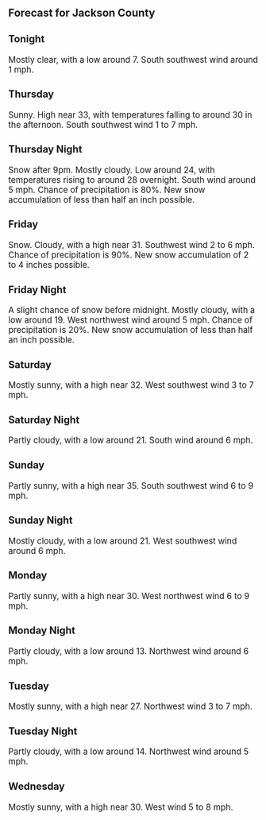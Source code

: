 <div>
   <h2>Forecast for Jackson County</h2>
   <p>
      <div style="font-size:120%">
         <h3>Tonight</h3>Mostly clear, with a low around 7. South southwest wind around 1 mph.<br></div>
   </p>
   <p>
      <div style="font-size:120%">
         <h3>Thursday</h3>Sunny. High near 33, with temperatures falling to around 30 in the afternoon. South southwest wind 1 to 7 mph.<br></div>
   </p>
   <p>
      <div style="font-size:120%">
         <h3>Thursday Night</h3>Snow after 9pm. Mostly cloudy. Low around 24, with temperatures rising to around 28 overnight. South wind around 5 mph. Chance
         of precipitation is 80%. New snow accumulation of less than half an inch possible.<br></div>
   </p>
   <p>
      <div style="font-size:120%">
         <h3>Friday</h3>Snow. Cloudy, with a high near 31. Southwest wind 2 to 6 mph. Chance of precipitation is 90%. New snow accumulation of 2 to
         4 inches possible.<br></div>
   </p>
   <p>
      <div style="font-size:120%">
         <h3>Friday Night</h3>A slight chance of snow before midnight. Mostly cloudy, with a low around 19. West northwest wind around 5 mph. Chance of
         precipitation is 20%. New snow accumulation of less than half an inch possible.<br></div>
   </p>
   <p>
      <div style="font-size:120%">
         <h3>Saturday</h3>Mostly sunny, with a high near 32. West southwest wind 3 to 7 mph.<br></div>
   </p>
   <p>
      <div style="font-size:120%">
         <h3>Saturday Night</h3>Partly cloudy, with a low around 21. South wind around 6 mph.<br></div>
   </p>
   <p>
      <div style="font-size:120%">
         <h3>Sunday</h3>Partly sunny, with a high near 35. South southwest wind 6 to 9 mph.<br></div>
   </p>
   <p>
      <div style="font-size:120%">
         <h3>Sunday Night</h3>Mostly cloudy, with a low around 21. West southwest wind around 6 mph.<br></div>
   </p>
   <p>
      <div style="font-size:120%">
         <h3>Monday</h3>Partly sunny, with a high near 30. West northwest wind 6 to 9 mph.<br></div>
   </p>
   <p>
      <div style="font-size:120%">
         <h3>Monday Night</h3>Partly cloudy, with a low around 13. Northwest wind around 6 mph.<br></div>
   </p>
   <p>
      <div style="font-size:120%">
         <h3>Tuesday</h3>Mostly sunny, with a high near 27. Northwest wind 3 to 7 mph.<br></div>
   </p>
   <p>
      <div style="font-size:120%">
         <h3>Tuesday Night</h3>Partly cloudy, with a low around 14. Northwest wind around 5 mph.<br></div>
   </p>
   <p>
      <div style="font-size:120%">
         <h3>Wednesday</h3>Mostly sunny, with a high near 30. West wind 5 to 8 mph.<br></div>
   </p>
</div>
